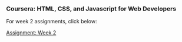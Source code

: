 
### Coursera: HTML, CSS, and Javascript for Web Developers


For week 2 assignments, click below:

[Assignment: Week 2](https://omidghasemi21.github.io/CourseraHTML/site/assignments/module2-solution/index.html)

